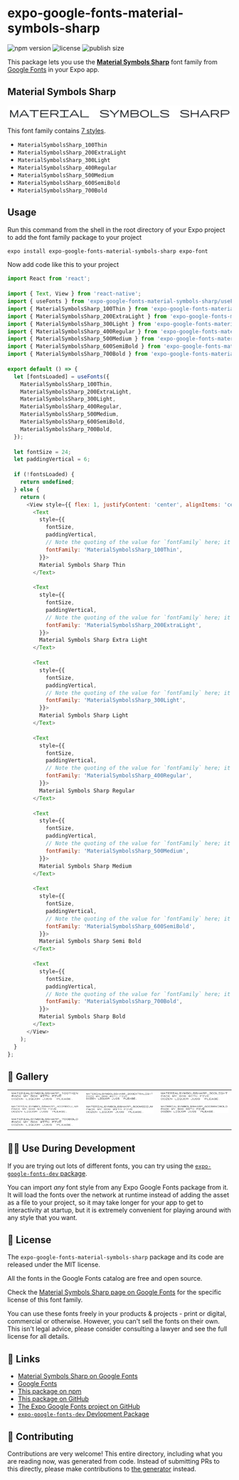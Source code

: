 # expo-google-fonts-material-symbols-sharp

![npm version](https://flat.badgen.net/npm/v/expo-google-fonts-material-symbols-sharp)
![license](https://flat.badgen.net/github/license/expo/google-fonts)
![publish size](https://flat.badgen.net/packagephobia/install/expo-google-fonts-material-symbols-sharp)

This package lets you use the [**Material Symbols Sharp**](https://fonts.google.com/specimen/Material+Symbols+Sharp) font family from [Google Fonts](https://fonts.google.com/) in your Expo app.

## Material Symbols Sharp

![Material Symbols Sharp](./font-family.png)

This font family contains [7 styles](#-gallery).

- `MaterialSymbolsSharp_100Thin`
- `MaterialSymbolsSharp_200ExtraLight`
- `MaterialSymbolsSharp_300Light`
- `MaterialSymbolsSharp_400Regular`
- `MaterialSymbolsSharp_500Medium`
- `MaterialSymbolsSharp_600SemiBold`
- `MaterialSymbolsSharp_700Bold`

## Usage

Run this command from the shell in the root directory of your Expo project to add the font family package to your project
```sh
expo install expo-google-fonts-material-symbols-sharp expo-font
```

Now add code like this to your project
```js
import React from 'react';

import { Text, View } from 'react-native';
import { useFonts } from 'expo-google-fonts-material-symbols-sharp/useFonts';
import { MaterialSymbolsSharp_100Thin } from 'expo-google-fonts-material-symbols-sharp/100Thin';
import { MaterialSymbolsSharp_200ExtraLight } from 'expo-google-fonts-material-symbols-sharp/200ExtraLight';
import { MaterialSymbolsSharp_300Light } from 'expo-google-fonts-material-symbols-sharp/300Light';
import { MaterialSymbolsSharp_400Regular } from 'expo-google-fonts-material-symbols-sharp/400Regular';
import { MaterialSymbolsSharp_500Medium } from 'expo-google-fonts-material-symbols-sharp/500Medium';
import { MaterialSymbolsSharp_600SemiBold } from 'expo-google-fonts-material-symbols-sharp/600SemiBold';
import { MaterialSymbolsSharp_700Bold } from 'expo-google-fonts-material-symbols-sharp/700Bold';

export default () => {
  let [fontsLoaded] = useFonts({
    MaterialSymbolsSharp_100Thin,
    MaterialSymbolsSharp_200ExtraLight,
    MaterialSymbolsSharp_300Light,
    MaterialSymbolsSharp_400Regular,
    MaterialSymbolsSharp_500Medium,
    MaterialSymbolsSharp_600SemiBold,
    MaterialSymbolsSharp_700Bold,
  });

  let fontSize = 24;
  let paddingVertical = 6;

  if (!fontsLoaded) {
    return undefined;
  } else {
    return (
      <View style={{ flex: 1, justifyContent: 'center', alignItems: 'center' }}>
        <Text
          style={{
            fontSize,
            paddingVertical,
            // Note the quoting of the value for `fontFamily` here; it expects a string!
            fontFamily: 'MaterialSymbolsSharp_100Thin',
          }}>
          Material Symbols Sharp Thin
        </Text>

        <Text
          style={{
            fontSize,
            paddingVertical,
            // Note the quoting of the value for `fontFamily` here; it expects a string!
            fontFamily: 'MaterialSymbolsSharp_200ExtraLight',
          }}>
          Material Symbols Sharp Extra Light
        </Text>

        <Text
          style={{
            fontSize,
            paddingVertical,
            // Note the quoting of the value for `fontFamily` here; it expects a string!
            fontFamily: 'MaterialSymbolsSharp_300Light',
          }}>
          Material Symbols Sharp Light
        </Text>

        <Text
          style={{
            fontSize,
            paddingVertical,
            // Note the quoting of the value for `fontFamily` here; it expects a string!
            fontFamily: 'MaterialSymbolsSharp_400Regular',
          }}>
          Material Symbols Sharp Regular
        </Text>

        <Text
          style={{
            fontSize,
            paddingVertical,
            // Note the quoting of the value for `fontFamily` here; it expects a string!
            fontFamily: 'MaterialSymbolsSharp_500Medium',
          }}>
          Material Symbols Sharp Medium
        </Text>

        <Text
          style={{
            fontSize,
            paddingVertical,
            // Note the quoting of the value for `fontFamily` here; it expects a string!
            fontFamily: 'MaterialSymbolsSharp_600SemiBold',
          }}>
          Material Symbols Sharp Semi Bold
        </Text>

        <Text
          style={{
            fontSize,
            paddingVertical,
            // Note the quoting of the value for `fontFamily` here; it expects a string!
            fontFamily: 'MaterialSymbolsSharp_700Bold',
          }}>
          Material Symbols Sharp Bold
        </Text>
      </View>
    );
  }
};

```

## 🔡 Gallery


||||
|-|-|-|
|![MaterialSymbolsSharp_100Thin](.//100Thin/MaterialSymbolsSharp_100Thin.ttf.png)|![MaterialSymbolsSharp_200ExtraLight](.//200ExtraLight/MaterialSymbolsSharp_200ExtraLight.ttf.png)|![MaterialSymbolsSharp_300Light](.//300Light/MaterialSymbolsSharp_300Light.ttf.png)||
|![MaterialSymbolsSharp_400Regular](.//400Regular/MaterialSymbolsSharp_400Regular.ttf.png)|![MaterialSymbolsSharp_500Medium](.//500Medium/MaterialSymbolsSharp_500Medium.ttf.png)|![MaterialSymbolsSharp_600SemiBold](.//600SemiBold/MaterialSymbolsSharp_600SemiBold.ttf.png)||
|![MaterialSymbolsSharp_700Bold](.//700Bold/MaterialSymbolsSharp_700Bold.ttf.png)||||


## 👩‍💻 Use During Development

If you are trying out lots of different fonts, you can try using the [`expo-google-fonts-dev` package](https://github.com/freeboub/google-fonts/tree/master/font-packages/dev#readme).

You can import *any* font style from any Expo Google Fonts package from it. It will load the fonts
over the network at runtime instead of adding the asset as a file to your project, so it may take longer
for your app to get to interactivity at startup, but it is extremely convenient
for playing around with any style that you want.

## 📖 License

The `expo-google-fonts-material-symbols-sharp` package and its code are released under the MIT license.

All the fonts in the Google Fonts catalog are free and open source.

Check the [Material Symbols Sharp page on Google Fonts](https://fonts.google.com/specimen/Material+Symbols+Sharp) for the specific license of this font family.

You can use these fonts freely in your products & projects - print or digital, commercial or otherwise. However, you can't sell the fonts on their own. This isn't legal advice, please consider consulting a lawyer and see the full license for all details.

## 🔗 Links

- [Material Symbols Sharp on Google Fonts](https://fonts.google.com/specimen/Material+Symbols+Sharp)
- [Google Fonts](https://fonts.google.com/)
- [This package on npm](https://www.npmjs.com/package/expo-google-fonts-material-symbols-sharp)
- [This package on GitHub](https://github.com/freeboub/google-fonts/tree/master/font-packages/material-symbols-sharp)
- [The Expo Google Fonts project on GitHub](https://github.com/freeboub/google-fonts)
- [`expo-google-fonts-dev` Devlopment Package](https://github.com/freeboub/google-fonts/tree/master/font-packages/dev)

## 🤝 Contributing

Contributions are very welcome! This entire directory, including what you are reading now, was generated from code. Instead of submitting PRs to this directly, please make contributions to [the generator](https://github.com/freeboub/google-fonts/tree/master/packages/generator) instead.
